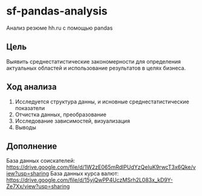 # sf-pandas-analysis
Анализ резюме hh.ru с помощью pandas

## Цель
Выявить среднестатистические закономерности для определения актуальных областей и использование результатов в целях бизнеса.

## Ход анализа
1. Исследуется структура данны, и исновные среднестатистические показатели
2. Отчистка данных, преобразование
3. Исследование зависимостей, визуализация
4. Выводы

## Дополнение

База данных соискателей: https://drive.google.com/file/d/1W2zE065mRdIPUdYzQeIuK9rwcT3x6Qke/view?usp=sharing
База данных курса валют: https://drive.google.com/file/d/15yjQwPP4UczMSrh2L083x_kD9Y-Ze7Xx/view?usp=sharing
